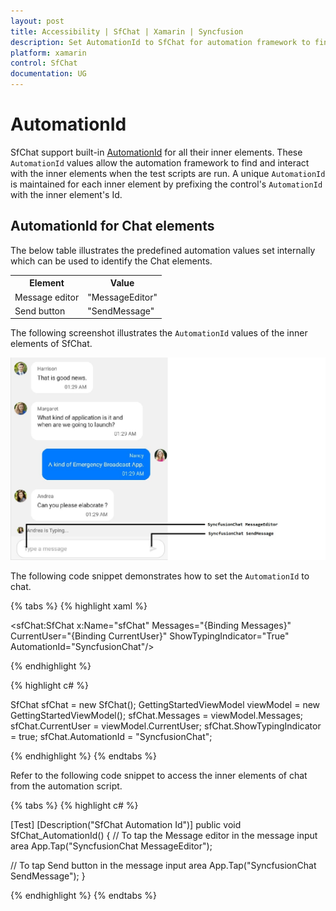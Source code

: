 ```yaml
---
layout: post
title: Accessibility | SfChat | Xamarin | Syncfusion
description: Set AutomationId to SfChat for automation framework to find and interact with control inner elements.
platform: xamarin
control: SfChat
documentation: UG
---
```


# AutomationId

SfChat support built-in [AutomationId](https://docs.microsoft.com/en-gb/dotnet/api/xamarin.forms.element.automationid?view=xamarin-forms#Xamarin_Forms_Element_AutomationId) for all their inner elements. These `AutomationId` values allow the automation framework to find and interact with the inner elements when the test scripts are run. A unique `AutomationId` is maintained for each inner element by prefixing the control's `AutomationId` with the inner element's Id.

## AutomationId for Chat elements

The below table illustrates the predefined automation values set internally which can be used to identify the Chat elements.

<table>
<tr>
<th>Element</th>
<th>Value</th>
</tr>
<tr>
<td>Message editor</td>
<td>"MessageEditor"</td>
</tr>
<tr>
<td>Send button</td>
<td>"SendMessage"</td>
</tr>
</table>

The following screenshot illustrates the `AutomationId` values of the inner elements of SfChat.

![Automation Id format for Chat inner element](SfChat_images/ChatAutomationID.jpg)

The following code snippet demonstrates how to set the `AutomationId` to chat.

{% tabs %}
{% highlight xaml %}

 <sfChat:SfChat x:Name="sfChat"
                Messages="{Binding Messages}"
                CurrentUser="{Binding CurrentUser}" 
                ShowTypingIndicator="True"
                AutomationId="SyncfusionChat"/>

{% endhighlight %}

{% highlight c# %}

SfChat sfChat = new SfChat();
GettingStartedViewModel viewModel = new GettingStartedViewModel();
sfChat.Messages = viewModel.Messages;
sfChat.CurrentUser = viewModel.CurrentUser;
sfChat.ShowTypingIndicator = true;
sfChat.AutomationId = "SyncfusionChat";

{% endhighlight %}
{% endtabs %}

Refer to the following code snippet to access the inner elements of chat from the automation script.

{% tabs %}
{% highlight c# %}

[Test]
[Description("SfChat Automation Id")]
public void SfChat_AutomationId()
{
   // To tap the Message editor in the message input area
   App.Tap("SyncfusionChat MessageEditor");

   // To tap Send button in the message input area
   App.Tap("SyncfusionChat SendMessage");
}

{% endhighlight %}
{% endtabs %}